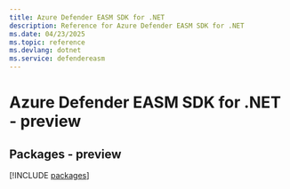 ```yaml
---
title: Azure Defender EASM SDK for .NET
description: Reference for Azure Defender EASM SDK for .NET
ms.date: 04/23/2025
ms.topic: reference
ms.devlang: dotnet
ms.service: defendereasm
---
```

# Azure Defender EASM SDK for .NET - preview
## Packages - preview
[!INCLUDE [packages](defender-easm-index.md)]
